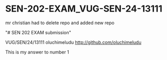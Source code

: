 # SEN-202-EXAM_VUG-SEN-24-13111
mr christian had to delete repo and added new repo

"# SEN 202 EXAM submission" 
 
VUG/SEN/24/13111 
oluchimeludu 
http://github.com/oluchimeludu 
 
This is my answer to number 1 